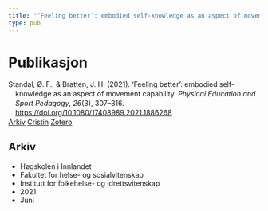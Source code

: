 ```yaml
---
title: "‘Feeling better’: embodied self-knowledge as an aspect of movement capability"
type: pub
---
```

<h1>Publikasjon</h1>
<article id="csl-bib-container-HKQ9C6EM" class="csl-bib-container">
  <div class="csl-bib-body" style="line-height: 1.35; padding-left: 1em; text-indent:-1em;">
  <div class="csl-entry">Standal, &#xD8;. F., &amp; Bratten, J. H. (2021). &#x2018;Feeling better&#x2019;: embodied self-knowledge as an aspect of movement capability. <i>Physical Education and Sport Pedagogy</i>, <i>26</i>(3), 307&#x2013;316. <a href="https://doi.org/10.1080/17408989.2021.1886268">https://doi.org/10.1080/17408989.2021.1886268</a></div>
</div>
  <div class="csl-bib-buttons">
    <a href="#taxonomy-article-HKQ9C6EM" class="csl-bib-button">Arkiv</a>
    <a href="https://app.cristin.no/results/show.jsf?id=1914491" alt="Cristin URL" class="csl-bib-button">Cristin</a>
    <a href="http://zotero.org/groups/5022929/items/HKQ9C6EM" alt="Zotero URL" class="csl-bib-button">Zotero</a>
  </div>
  <div id="csl-bib-meta-container-HKQ9C6EM"></div>
</article>
<div id="csl-bib-meta-HKQ9C6EM" class="csl-bib-meta">
  <article id="taxonomy-article-HKQ9C6EM" class="taxonomy-article">
    <h1>Arkiv</h1>
    <ul>
      <li>Høgskolen i Innlandet</li>
      <li>Fakultet for helse- og sosialvitenskap</li>
      <li>Institutt for folkehelse- og idrettsvitenskap</li>
      <li>2021</li>
      <li>Juni</li>
    </ul>
  </article>
</div>
